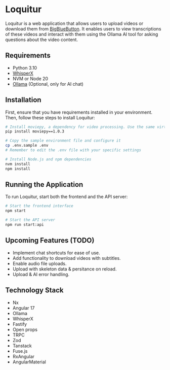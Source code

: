 # Loquitur

Loquitur is a web application that allows users to upload videos or download them from [BigBlueButton](https://github.com/bigbluebutton). It enables users to view transcriptions of these videos and interact with them using the Ollama AI tool for asking questions about the video content.

## Requirements

- Python 3.10
- [WhisperX](https://github.com/m-bain/whisperX)
- NVM or Node 20
- [Ollama](https://github.com/jmorganca/ollama) (Optional, only for AI chat)

## Installation

First, ensure that you have requirements installed in your environment. Then, follow these steps to install Loquitur:

```bash
# Install moviepy, a dependency for video processing. Use the same virtualenv as WhisperX
pip install moviepy==1.0.3

# Copy the sample environment file and configure it
cp .env.sample .env
# Remember to edit the .env file with your specific settings

# Install Node.js and npm dependencies
nvm install
npm install
```

## Running the Application

To run Loquitur, start both the frontend and the API server:

```bash
# Start the frontend interface
npm start

# Start the API server
npm run start:api
```

## Upcoming Features (TODO)

- Implement chat shortcuts for ease of use.
- Add functionality to download videos with subtitles.
- Enable audio file uploads.
- Upload with skeleton data & persitance on reload.
- Upload & AI error handling.

## Technology Stack

- Nx
- Angular 17
- Ollama
- WhisperX
- Fastify
- Open props
- TRPC
- Zod
- Tanstack
- Fuse.js
- RxAngular
- AngularMaterial
